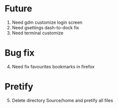 # Future
1. Need gdm customize login screen
2. Need gsettings dash-to-dock fix
3. Need terminal customize

# Bug fix
4. Need fix favourites bookmarks in firefox

# Pretify
5. Delete directory Source/home and pretify all files
